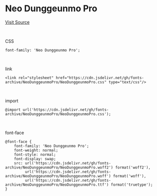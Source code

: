 # Neo Dunggeunmo Pro

[Visit Source](https://github.com/neodgm/neodgm-pro/releases/tag/v1.020)

&nbsp;

CSS

```
font-family: 'Neo Dunggeunmo Pro';
```

&nbsp;

link

```
<link rel="stylesheet" href="https://cdn.jsdelivr.net/gh/fonts-archive/NeoDunggeunmoPro/NeoDunggeunmoPro.css" type="text/css"/>
```

&nbsp;

import

```
@import url('https://cdn.jsdelivr.net/gh/fonts-archive/NeoDunggeunmoPro/NeoDunggeunmoPro.css');
```

&nbsp;

font-face

```
@font-face {
    font-family: 'Neo Dunggeunmo Pro';
    font-weight: normal;
    font-style: normal;
    font-display: swap;
    src: url('https://cdn.jsdelivr.net/gh/fonts-archive/NeoDunggeunmoPro/NeoDunggeunmoPro.woff2') format('woff2'),
         url('https://cdn.jsdelivr.net/gh/fonts-archive/NeoDunggeunmoPro/NeoDunggeunmoPro.woff') format('woff'),
         url('https://cdn.jsdelivr.net/gh/fonts-archive/NeoDunggeunmoPro/NeoDunggeunmoPro.ttf') format('truetype');
}
```
